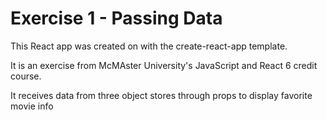 # Exercise 1 - Passing Data

This React app was created on with the create-react-app template.

It is an exercise from McMAster University's JavaScript and React 6 credit course.

It receives data from three object stores through props to display favorite movie info
